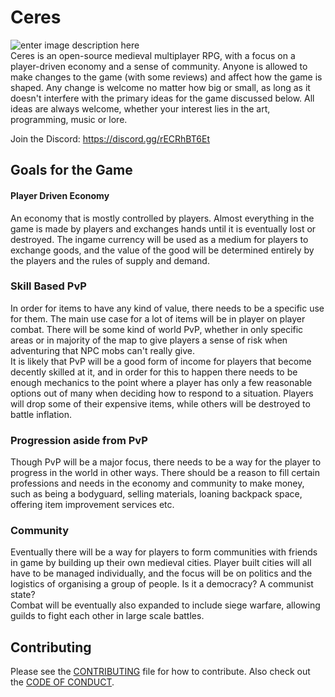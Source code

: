 # Ceres
![enter image description here](https://i.gyazo.com/60cb8630d7ecbfd2e8638e548b3a1f0c.png)  
Ceres is an open-source medieval multiplayer RPG, with a focus on a player-driven economy and a sense of community. Anyone is allowed to make changes to the game (with some reviews) and affect how the game is shaped. Any change is welcome no matter how big or small, as long as it doesn't interfere with the primary ideas for the game discussed below. All ideas are always welcome, whether your interest lies in the art, programming, music or lore.  
  
Join the Discord: https://discord.gg/rECRhBT6Et

## Goals for the Game
#### Player Driven Economy
An economy that is mostly controlled by players. Almost everything in the game is made by players and exchanges hands until it is eventually lost or destroyed. The ingame currency will be used as a medium for players to exchange goods, and the value of the good will be determined entirely by the players and the rules of supply and demand.  
### Skill Based PvP
In order for items to have any kind of value, there needs to be a specific use for them. The main use case for a lot of items will be in player on player combat. There will be some kind of world PvP, whether in only specific areas or in majority of the map to give players a sense of risk when adventuring that NPC mobs can't really give.  
It is likely that PvP will be a good form of income for players that become decently skilled at it, and in order for this to happen there needs to be enough mechanics to the point where a player has only a few reasonable options out of many when deciding how to respond to a situation. Players will drop some of their expensive items, while others will be destroyed to battle inflation.  
### Progression aside from PvP
Though PvP will be a major focus, there needs to be a way for the player to progress in the world in other ways. There should be a reason to fill certain professions and needs in the economy and community to make money, such as being a bodyguard, selling materials, loaning backpack space, offering item improvement services etc.
### Community
Eventually there will be a way for players to form communities with friends in game by building up their own medieval cities. Player built cities will all have to be managed individually, and the focus will be on politics and the logistics of organising a group of people. Is it a democracy? A communist state?  
Combat will be eventually also expanded to include siege warfare, allowing guilds to fight each other in large scale battles.

## Contributing
Please see the [CONTRIBUTING](https://github.com/Ezraay/ceres/blob/master/CONTRIBUTING.md) file for how to contribute. Also check out the [CODE OF CONDUCT](https://github.com/Ezraay/ceres/blob/master/CODE_OF_CONDUCT.md).
